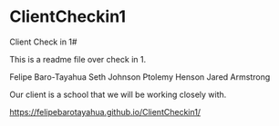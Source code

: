 # ClientCheckin1
Client Check in 1#


This is a readme file over check in 1. 

Felipe Baro-Tayahua
Seth Johnson
Ptolemy Henson
Jared Armstrong

Our client is a school that we will be working closely with. 



https://felipebarotayahua.github.io/ClientCheckin1/
